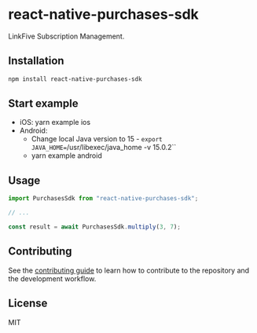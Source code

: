 # react-native-purchases-sdk

LinkFive Subscription Management.

## Installation

```sh
npm install react-native-purchases-sdk
```

## Start example

- iOS: yarn example ios
- Android:
  - Change local Java version to 15 - `export JAVA_HOME=`/usr/libexec/java_home -v 15.0.2``
  - yarn example android

## Usage

```js
import PurchasesSdk from "react-native-purchases-sdk";

// ...

const result = await PurchasesSdk.multiply(3, 7);
```

## Contributing

See the [contributing guide](CONTRIBUTING.md) to learn how to contribute to the repository and the development workflow.

## License

MIT

